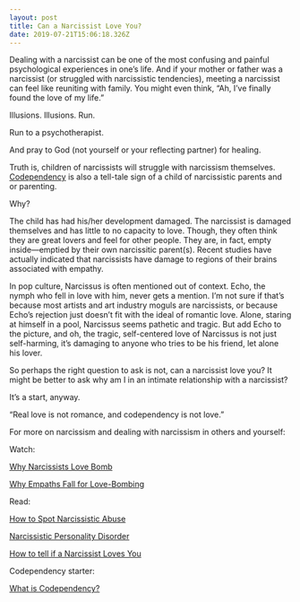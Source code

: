 ```yaml
---
layout: post
title: Can a Narcissist Love You?
date: 2019-07-21T15:06:18.326Z
---
```

Dealing with a narcissist can be one of the most confusing and painful psychological experiences in one’s life. And if your mother or father was a narcissist (or struggled with narcissistic tendencies), meeting a narcissist can feel like reuniting with family. You might even think, “Ah, I’ve finally found the love of my life.” 

Illusions. Illusions. Run.

Run to a psychotherapist. 

And pray to God (not yourself or your reflecting partner) for healing.

Truth is, children of narcissists will struggle with narcissism themselves. [Codependency](https://www.whatiscodependency.com/codependency-symptoms-cause-treatment/) is also a tell-tale sign of a child of narcissistic parents and or parenting.

Why?

The child has had his/her development damaged. The narcissist is damaged themselves and has little to no capacity to love. Though, they often think they are great lovers and feel for other people. They are, in fact, empty inside—emptied by their own narcissitic parent(s). Recent studies have actually indicated that narcissists have damage to regions of their brains associated with empathy.

In pop culture, Narcissus is often mentioned out of context. Echo, the nymph who fell in love with him, never gets a mention. I’m not sure if that’s because most artists and art industry moguls are narcissists, or because Echo’s rejection just doesn’t fit with the ideal of romantic love. Alone, staring at himself in a pool, Narcissus seems pathetic and tragic. But add Echo to the picture, and oh, the tragic, self-centered love of Narcissus is not just self-harming, it’s damaging to anyone who tries to be his friend, let alone his lover. 

So perhaps the right question to ask is not, can a narcissist love you? It might be better to ask why am I in an intimate relationship with a narcissist?

It’s a start, anyway.

“Real love is not romance, and codependency is not love.” 

For more on narcissism and dealing with narcissism in others and yourself:

Watch:

[Why Narcissists Love Bomb](https://youtu.be/iVmwRKYjMTY)

[Why Empaths Fall for Love-Bombing](https://youtu.be/9_ojB1RuC5Q) 

Read:

[How to Spot Narcissistic Abuse](https://www.psychologytoday.com/us/blog/toxic-relationships/201709/how-spot-narcissistic-abuse)

[Narcissistic Personality Disorder](http://www.whatiscodependency.com/narcissistic-personality-disorder/)

[How to tell if a Narcissist Loves You](https://www.whatiscodependency.com/can-a-narcissist-love/)

Codependency starter:

[What is Codependency?](https://www.whatiscodependency.com/codependency-symptoms-cause-treatment/)
